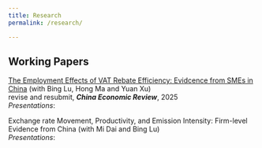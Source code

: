 ```yaml
---
title: Research
permalink: /research/

---
```



## Working Papers
[The Employment Effects of VAT Rebate Efficiency: Evidcence from SMEs in China]() (with Bing Lu, Hong Ma and Yuan Xu)<br/>
revise and resubmit, ***China Economic Review***, 2025<br/>
*Presentations*:

Exchange rate Movement, Productivity, and Emission Intensity: Firm-level Evidence from China (with Mi Dai and Bing Lu)<br/>
*Presentations*:








 

